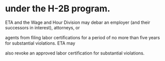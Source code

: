 # under the H-2B program.

ETA and the Wage and Hour Division may debar an employer (and their successors in interest), attorneys, or

agents from ﬁling labor certiﬁcations for a period of no more than ﬁve years for substantial violations. ETA may

also revoke an approved labor certiﬁcation for substantial violations.